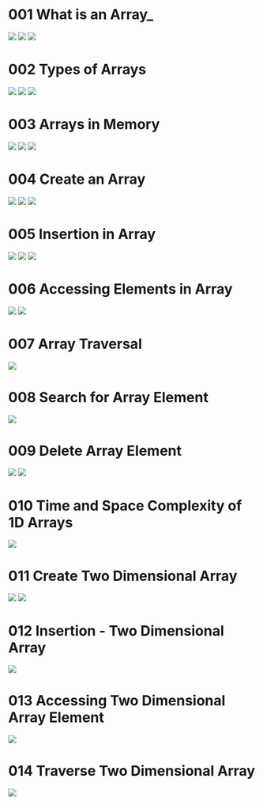 # 001 What is an Array_
![](Images/2022-10-08-23-53-38.png)
![](Images/2022-10-09-00-11-01.png)
![](Images/2022-10-09-00-12-00.png)

# 002 Types of Arrays
![](Images/2022-10-09-00-13-46.png)
![](Images/2022-10-09-00-17-48.png)
![](Images/2022-10-09-00-18-02.png)

# 003 Arrays in Memory
![](Images/2022-10-09-00-21-42.png)
![](Images/2022-10-09-00-23-27.png)
![](Images/2022-10-09-00-22-41.png)

# 004 Create an Array
![](Images/2022-10-09-07-52-57.png)
![](Images/2022-10-09-07-53-22.png)
![](Images/2022-10-09-08-02-44.png)

# 005 Insertion in Array
![](Images/2022-10-09-08-08-38.png)
![](Images/2022-10-09-08-10-11.png)
![](Images/2022-10-09-08-12-24.png)

# 006 Accessing Elements in Array
![](Images/2022-10-09-10-36-47.png)
![](Images/2022-10-09-15-10-53.png)

# 007 Array Traversal
![](Images/2022-10-09-15-27-46.png)

# 008 Search for Array Element
![](Images/2022-10-09-15-48-50.png)

# 009 Delete Array Element
![](Images/2022-10-09-15-59-01.png)
![](Images/2022-10-09-15-59-38.png)

# 010 Time and Space Complexity of 1D Arrays
![](Images/2022-10-09-16-27-24.png)

# 011 Create Two Dimensional Array
![](Images/2022-10-09-20-10-51.png)
![](Images/2022-10-09-20-14-49.png)

# 012 Insertion - Two Dimensional Array
![](Images/2022-10-09-20-50-07.png)

# 013 Accessing Two Dimensional Array Element
![](Images/2022-10-10-06-57-40.png)

# 014 Traverse Two Dimensional Array
![](Images/2022-10-10-07-21-23.png)